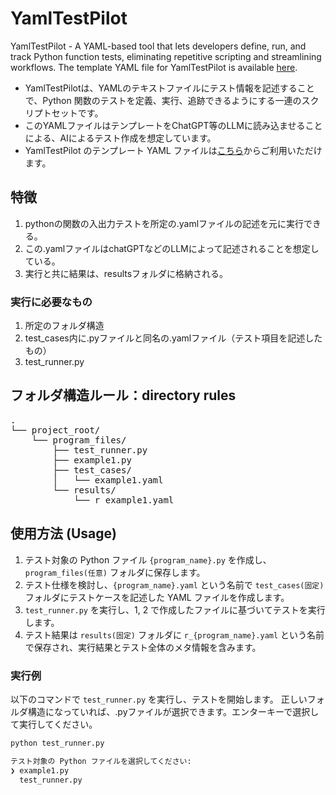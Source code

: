 # YamlTestPilot
YamlTestPilot - A YAML-based tool that lets developers define, run, and track Python function tests, eliminating repetitive scripting and streamlining workflows.
The template YAML file for YamlTestPilot is available [here](https://github.com/Masafuro/YamlTestPilot/blob/main/template.yaml).

- YamlTestPilotは、YAMLのテキストファイルにテスト情報を記述することで、Python 関数のテストを定義、実行、追跡できるようにする一連のスクリプトセットです。
- このYAMLファイルはテンプレートをChatGPT等のLLMに読み込ませることによる、AIによるテスト作成を想定しています。
- YamlTestPilot のテンプレート YAML ファイルは[こちら](https://github.com/Masafuro/YamlTestPilot/blob/main/template.yaml)からご利用いただけます。

## 特徴
1. pythonの関数の入出力テストを所定の.yamlファイルの記述を元に実行できる。
2. この.yamlファイルはchatGPTなどのLLMによって記述されることを想定している。
3. 実行と共に結果は、resultsフォルダに格納される。

### 実行に必要なもの
1. 所定のフォルダ構造
2. test_cases内に.pyファイルと同名の.yamlファイル（テスト項目を記述したもの）
3. test_runner.py

## フォルダ構造ルール：directory rules
<pre>
.
└── project_root/
    └── program_files/
        ├── test_runner.py
        ├── example1.py
        ├── test_cases/
        │   └── example1.yaml
        └── results/
            └── r_example1.yaml
</pre>
## 使用方法 (Usage)

1. テスト対象の Python ファイル `{program_name}.py` を作成し、`program_files(任意)` フォルダに保存します。
2. テスト仕様を検討し、`{program_name}.yaml` という名前で `test_cases(固定)` フォルダにテストケースを記述した YAML ファイルを作成します。
3. `test_runner.py` を実行し、1, 2 で作成したファイルに基づいてテストを実行します。
4. テスト結果は `results(固定)` フォルダに `r_{program_name}.yaml` という名前で保存され、実行結果とテスト全体のメタ情報を含みます。

### 実行例

以下のコマンドで `test_runner.py` を実行し、テストを開始します。
正しいフォルダ構造になっていれば、.pyファイルが選択できます。エンターキーで選択して実行してください。

```bash
python test_runner.py

テスト対象の Python ファイルを選択してください: 
❯ example1.py
  test_runner.py
